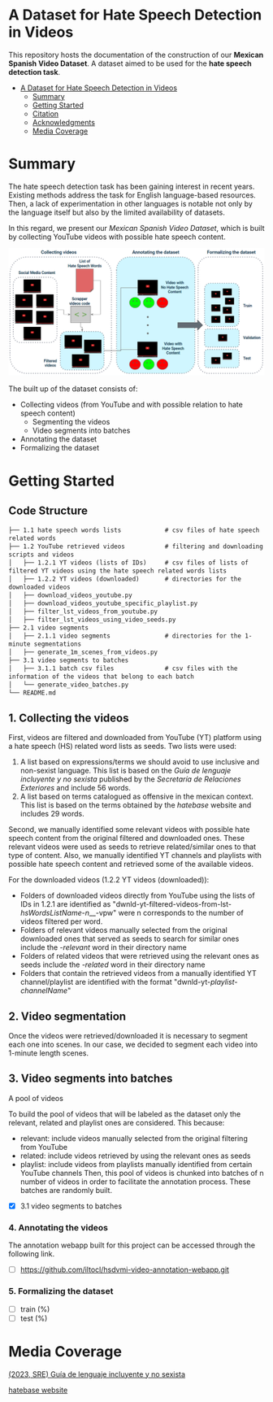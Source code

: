# A Dataset for Hate Speech Detection in Videos 

This repository hosts the documentation of the construction of our **Mexican Spanish Video Dataset**. 
A dataset aimed to be used for the **hate speech detection task**.

- [A Dataset for Hate Speech Detection in Videos](#a-dataset-for-hate-speech-detection-in-videos)
   - [Summary](#summary)
   - [Getting Started](#getting-started)
   - [Citation](#citation)
   - [Acknowledgments](#acknowledgments)
   - [Media Coverage](#media-coverage)

# Summary
The hate speech detection task has been gaining interest in recent years. Existing methods address the task for English language-based resources. Then, a lack of experimentation in other languages is notable not only by the language itself but also by the limited availability of datasets.

In this regard, we present our _Mexican Spanish Video Dataset_, which is built by collecting YouTube videos with possible hate speech content. 

<img src="hsdvmi-dataset-creation.PNG" alt="" width="900">

The built up of the dataset consists of:
- Collecting videos (from YouTube and with possible relation to hate speech content)
   - Segmenting the videos
   - Video segments into batches
- Annotating the dataset 
- Formalizing the dataset 

# Getting Started

## Code Structure
```
├── 1.1 hate speech words lists            # csv files of hate speech related words
├── 1.2 YouTube retrieved videos           # filtering and downloading scripts and videos
│   ├── 1.2.1 YT videos (lists of IDs)     # csv files of lists of filtered YT videos using the hate speech related words lists
│   ├── 1.2.2 YT videos (downloaded)       # directories for the downloaded videos
│   ├── download_videos_youtube.py
│   ├── download_videos_youtube_specific_playlist.py
│   ├── filter_lst_videos_from_youtube.py
│   ├── filter_lst_videos_using_video_seeds.py
├── 2.1 video segments                     
│   ├── 2.1.1 video segments               # directories for the 1-minute segmentations
│   ├── generate_1m_scenes_from_videos.py
├── 3.1 video segments to batches
│   ├── 3.1.1 batch csv files              # csv files with the information of the videos that belong to each batch
│   └── generate_video_batches.py
└── README.md
```

##  1. Collecting the videos 
First, videos are filtered and downloaded from YouTube (YT) platform using a hate speech (HS) related word lists as seeds. Two lists were used:
1. A list based on expressions/terms we should avoid to use inclusive and non-sexist language. This list is based on the _Guía de lenguaje incluyente y no sexista_ published by the _Secretaría de Relaciones Exteriores_ and include 56 words.
2. A list based on terms catalogued as offensive in the mexican context. This list is based on the terms obtained by the _hatebase_ website and includes 29 words.

Second, we manually identified some relevant videos with possible hate speech content from the original filtered and downloaded ones. These relevant videos were used as seeds to retrieve related/similar ones to that type of content. Also, we manually identified YT channels and playlists with possible hate speech content and retrieved some of the available videos.

For the downloaded videos (1.2.2 YT videos (downloaded)):   
- Folders of downloaded videos directly from YouTube using the lists of IDs in 1.2.1 are identified as "dwnld-yt-filtered-videos-from-lst-_hsWordsListName_-_n___-vpw" were n corresponds to the number of videos filtered per word. 
- Folders of relevant videos manually selected from the original downloaded ones that served as seeds to search for similar ones include the _-relevant_ word in their directory name
- Folders of related videos that were retrieved using the relevant ones as seeds include the _-related_ word in their directory name
- Folders that contain the retrieved videos from a manually identified YT channel/playlist are identified with the format "dwnld-yt-_playlist_-_channelName_"

## 2. Video segmentation
Once the videos were retrieved/downloaded it is necessary to segment each one into scenes. In our case, we decided to segment each video into 1-minute length scenes.

## 3. Video segments into batches
A pool of videos 


To build the pool of videos that will be labeled as the dataset only the relevant, related and playlist ones are considered. This because:
- relevant: include videos manually selected from the original filtering from YouTube
- related: include videos retrieved by using the relevant ones as seeds
- playlist: include videos from playlists manually identified from certain YouTube channels
Then, this pool of videos is chunked into batches of n number of videos in order to facilitate the annotation process. These batches are randomly built.
- [x] 3.1 video segments to batches

### 4. Annotating the videos
The annotation webapp built for this project can be accessed through the following link.
- [ ] https://github.com/iltocl/hsdvmi-video-annotation-webapp.git
   
### 5. Formalizing the dataset
- [ ] train (%)
- [ ] test (%)

# Media Coverage
[(2023, SRE) Guía de lenguaje incluyente y no sexista](https://www.gob.mx/sre/documentos/guia-de-lenguaje-incluyente-y-no-sexista?state=published)

[hatebase website](https://hatebase.org/)
